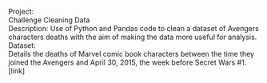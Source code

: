 Project:		
Challenge Cleaning Data			
Description:
Use of Python and Pandas code to clean a dataset of Avengers characters deaths with the aim of making the data more useful for analysis.			
Dataset:		
Details the deaths of Marvel comic book characters between the time they joined the Avengers and April 30, 2015, the week before Secret Wars
#1. [link]			
